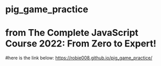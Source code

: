 # pig_game_practice

# from The Complete JavaScript Course 2022: From Zero to Expert!


#here is the link below:
https://robie008.github.io/pig_game_practice/
